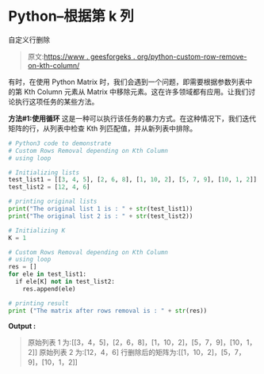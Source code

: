 # Python–根据第 k 列

自定义行删除

> 原文:[https://www . geesforgeks . org/python-custom-row-remove-on-kth-column/](https://www.geeksforgeeks.org/python-custom-rows-removal-depending-on-kth-column/)

有时，在使用 Python Matrix 时，我们会遇到一个问题，即需要根据参数列表中的第 Kth Column 元素从 Matrix 中移除元素。这在许多领域都有应用。让我们讨论执行这项任务的某些方法。

**方法#1:使用循环**
这是一种可以执行该任务的暴力方式。在这种情况下，我们迭代矩阵的行，从列表中检查 Kth 列匹配值，并从新列表中排除。

```py
# Python3 code to demonstrate 
# Custom Rows Removal depending on Kth Column
# using loop

# Initializing lists
test_list1 = [[3, 4, 5], [2, 6, 8], [1, 10, 2], [5, 7, 9], [10, 1, 2]]
test_list2 = [12, 4, 6]

# printing original lists
print("The original list 1 is : " + str(test_list1))
print("The original list 2 is : " + str(test_list2))

# Initializing K 
K = 1

# Custom Rows Removal depending on Kth Column
# using loop
res = []
for ele in test_list1:
  if ele[K] not in test_list2:
    res.append(ele)

# printing result 
print ("The matrix after rows removal is : " + str(res))
```

**Output :**

> 原始列表 1 为:[[3，4，5]，[2，6，8]，[1，10，2]，[5，7，9]，[10，1，2]]
> 原始列表 2 为:[12，4，6]
> 行删除后的矩阵为:[[1，10，2]，[5，7，9]，[10，1，2]]